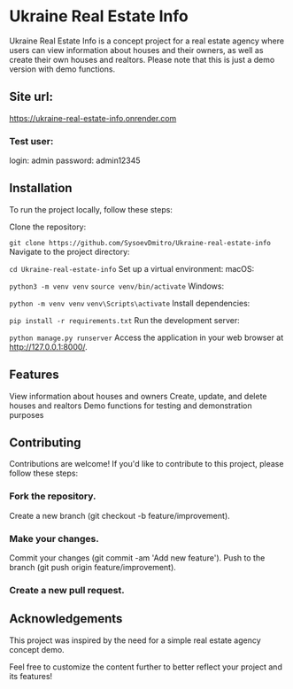 # Ukraine Real Estate Info
Ukraine Real Estate Info is a concept project for a real estate agency where users can view information about houses and their owners, as well as create their own houses and realtors. Please note that this is just a demo version with demo functions.

## Site url:
https://ukraine-real-estate-info.onrender.com
### Test user:
login: admin
password: admin12345


## Installation
To run the project locally, follow these steps:

Clone the repository:


```git clone https://github.com/SysoevDmitro/Ukraine-real-estate-info```
Navigate to the project directory:


```cd Ukraine-real-estate-info```
Set up a virtual environment:
macOS:


```python3 -m venv venv```
```source venv/bin/activate```
Windows:


```python -m venv venv```
```venv\Scripts\activate```
Install dependencies:


```pip install -r requirements.txt```
Run the development server:

```python manage.py runserver```
Access the application in your web browser at http://127.0.0.1:8000/.
## Features
View information about houses and owners
Create, update, and delete houses and realtors
Demo functions for testing and demonstration purposes
## Contributing
Contributions are welcome! If you'd like to contribute to this project, please follow these steps:

### Fork the repository.
Create a new branch (git checkout -b feature/improvement).
### Make your changes.
Commit your changes (git commit -am 'Add new feature').
Push to the branch (git push origin feature/improvement).
### Create a new pull request.

## Acknowledgements
This project was inspired by the need for a simple real estate agency concept demo.

Feel free to customize the content further to better reflect your project and its features!





